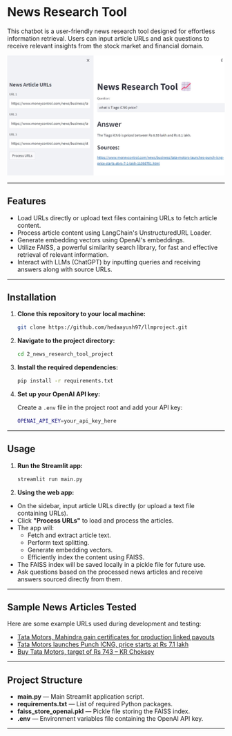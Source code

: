 # News Research Tool

This chatbot is a user-friendly news research tool designed for effortless information retrieval. Users can input article URLs and ask questions to receive relevant insights from the stock market and financial domain.

![](Output.jpg)

---

## Features

- Load URLs directly or upload text files containing URLs to fetch article content.
- Process article content using LangChain's UnstructuredURL Loader.
- Generate embedding vectors using OpenAI's embeddings.
- Utilize FAISS, a powerful similarity search library, for fast and effective retrieval of relevant information.
- Interact with LLMs (ChatGPT) by inputting queries and receiving answers along with source URLs.

---

## Installation

1. **Clone this repository to your local machine:**

    ```bash
    git clone https://github.com/hedaayush97/llmproject.git
    ```

2. **Navigate to the project directory:**

    ```bash
    cd 2_news_research_tool_project
    ```

3. **Install the required dependencies:**

    ```bash
    pip install -r requirements.txt
    ```

4. **Set up your OpenAI API key:**

    Create a `.env` file in the project root and add your API key:

    ```bash
    OPENAI_API_KEY=your_api_key_here
    ```

---

## Usage

1. **Run the Streamlit app:**

    ```bash
    streamlit run main.py
    ```

2. **Using the web app:**

- On the sidebar, input article URLs directly (or upload a text file containing URLs).
- Click **"Process URLs"** to load and process the articles.
- The app will:
  - Fetch and extract article text.
  - Perform text splitting.
  - Generate embedding vectors.
  - Efficiently index the content using FAISS.
- The FAISS index will be saved locally in a pickle file for future use.
- Ask questions based on the processed news articles and receive answers sourced directly from them.

---

## Sample News Articles Tested

Here are some example URLs used during development and testing:

- [Tata Motors, Mahindra gain certificates for production linked payouts](https://www.moneycontrol.com/news/business/tata-motors-mahindra-gain-certificates-for-production-linked-payouts-11281691.html)
- [Tata Motors launches Punch ICNG, price starts at Rs 7.1 lakh](https://www.moneycontrol.com/news/business/tata-motors-launches-punch-icng-price-starts-at-rs-7-1-lakh-11098751.html)
- [Buy Tata Motors, target of Rs 743 – KR Choksey](https://www.moneycontrol.com/news/business/stocks/buy-tata-motors-target-of-rs-743-kr-choksey-11080811.html)

---

## Project Structure

- **main.py** — Main Streamlit application script.
- **requirements.txt** — List of required Python packages.
- **faiss_store_openai.pkl** — Pickle file storing the FAISS index.
- **.env** — Environment variables file containing the OpenAI API key.

---
